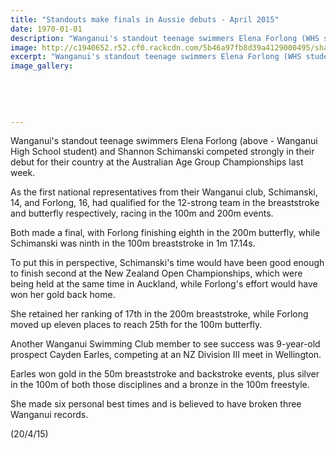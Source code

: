 ```yaml
---
title: "Standouts make finals in Aussie debuts - April 2015"
date: 1970-01-01
description: "Wanganui's standout teenage swimmers Elena Forlong (WHS student) & Shannon Schimanski competed strongly in their debut for their country at the Australian Age Group Champs.."
image: http://c1940652.r52.cf0.rackcdn.com/5b46a97fb8d39a4129000495/shannon-swim.gif
excerpt: "Wanganui's standout teenage swimmers Elena Forlong (WHS student) & Shannon Schimanski competed strongly in their debut for their country at the Australian Age Group Champs."
image_gallery:
    
    
    
    
    
---
```


<p>Wanganui's standout teenage swimmers Elena Forlong (above -&nbsp;<span>Wanganui High School student</span>) and <span>Shannon Schimanski</span>&nbsp;competed strongly in their debut for their country at the Australian Age Group Championships last week.</p>
<p>As the first national representatives from their Wanganui club, Schimanski, 14, and Forlong, 16, had qualified for the 12-strong team in the breaststroke and butterfly respectively, racing in the 100m and 200m events.</p>
<p>Both made a final, with Forlong finishing eighth in the 200m butterfly, while Schimanski was ninth in the 100m breaststroke in 1m 17.14s.</p>
<p>To put this in perspective, Schimanski's time would have been good enough to finish second at the New Zealand Open Championships, which were being held at the same time in Auckland, while Forlong's effort would have won her gold back home.</p>
<p>She retained her ranking of 17th in the 200m breaststroke, while Forlong moved up eleven places to reach 25th for the 100m butterfly.</p>
<p>Another Wanganui Swimming Club member to see success was 9-year-old prospect Cayden Earles, competing at an NZ Division III meet in Wellington.</p>
<p>Earles won gold in the 50m breaststroke and backstroke events, plus silver in the 100m of both those disciplines and a bronze in the 100m freestyle.</p>
<p>She made six personal best times and is believed to have broken three Wanganui records.</p>
<p>(20/4/15)</p>

